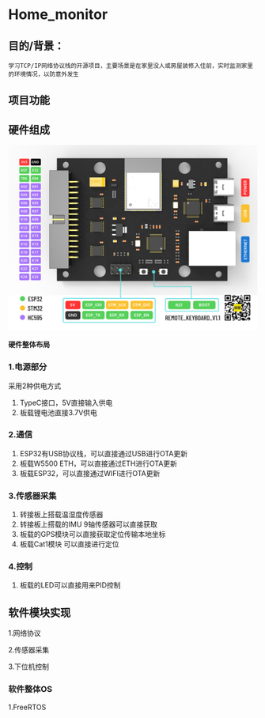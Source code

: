 # Home_monitor

## 目的/背景：

    学习TCP/IP网络协议栈的开源项目，主要场景是在家里没人或房屋装修入住前，实时监测家里的环境情况，以防意外发生

## 项目功能

## 硬件组成

![image](https://github.com/BG6TPX/Home_monitor/blob/master/Hardware/Layout.png)

**硬件整体布局**

### 1.电源部分

采用2种供电方式

1. TypeC接口，5V直接输入供电
2. 板载锂电池直接3.7V供电

### 2.通信

1. ESP32有USB协议栈，可以直接通过USB进行OTA更新
2. 板载W5500 ETH，可以直接通过ETH进行OTA更新
3. 板载ESP32，可以直接通过WIFI进行OTA更新

### 3.传感器采集

1. 转接板上搭载温湿度传感器
2. 转接板上搭载的IMU 9轴传感器可以直接获取
3. 板载的GPS模块可以直接获取定位传输本地坐标
4. 板载Cat1模块 可以直接进行定位

### 4.控制

1. 板载的LED可以直接用来PID控制


## 软件模块实现

1.网络协议

2.传感器采集

3.下位机控制


### 软件整体OS

1.FreeRTOS
